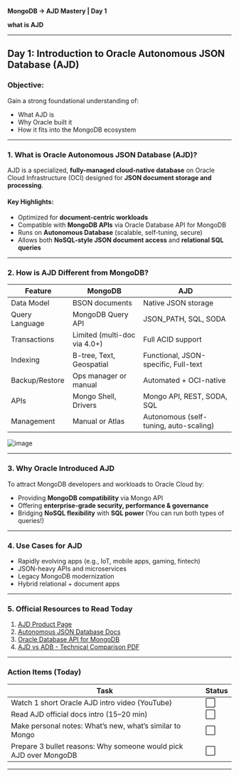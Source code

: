 **MongoDB → AJD Mastery | Day 1**

**what is AJD**

---

##  **Day 1: Introduction to Oracle Autonomous JSON Database (AJD)**

###  **Objective:**

Gain a strong foundational understanding of:

* What AJD is
* Why Oracle built it
* How it fits into the MongoDB ecosystem

---

###  1. **What is Oracle Autonomous JSON Database (AJD)?**

AJD is a specialized, **fully-managed cloud-native database** on Oracle Cloud Infrastructure (OCI) designed for **JSON document storage and processing**.

####  Key Highlights:

* Optimized for **document-centric workloads**
* Compatible with **MongoDB APIs** via Oracle Database API for MongoDB
* Runs on **Autonomous Database** (scalable, self-tuning, secure)
* Allows both **NoSQL-style JSON document access** and **relational SQL queries**

---

###  2. **How is AJD Different from MongoDB?**

| Feature        | MongoDB                      | AJD                                    |
| -------------- | ---------------------------- | -------------------------------------- |
| Data Model     | BSON documents               | Native JSON storage                    |
| Query Language | MongoDB Query API            | JSON\_PATH, SQL, SODA                  |
| Transactions   | Limited (multi-doc via 4.0+) | Full ACID support                      |
| Indexing       | B-tree, Text, Geospatial     | Functional, JSON-specific, Full-text   |
| Backup/Restore | Ops manager or manual        | Automated + OCI-native                 |
| APIs           | Mongo Shell, Drivers         | Mongo API, REST, SODA, SQL             |
| Management     | Manual or Atlas              | Autonomous (self-tuning, auto-scaling) |



![image](https://github.com/user-attachments/assets/c8626806-86de-4df1-909a-8214cd252ed8)


---

###  3. **Why Oracle Introduced AJD**

To attract MongoDB developers and workloads to Oracle Cloud by:

* Providing **MongoDB compatibility** via Mongo API
* Offering **enterprise-grade security, performance & governance**
* Bridging **NoSQL flexibility** with **SQL power** (You can run both types of queries!)

---

###  4. **Use Cases for AJD**

* Rapidly evolving apps (e.g., IoT, mobile apps, gaming, fintech)
* JSON-heavy APIs and microservices
* Legacy MongoDB modernization
* Hybrid relational + document apps

---

###  5. **Official Resources to Read Today**

1.  [AJD Product Page](https://www.oracle.com/autonomous-database/json/)
2.  [Autonomous JSON Database Docs](https://docs.oracle.com/en/cloud/paas/autonomous-json-database/index.html)
3.  [Oracle Database API for MongoDB](https://docs.oracle.com/en/database/oracle/oracle-database/21/mongodb-user/index.html)
4.  [AJD vs ADB - Technical Comparison PDF](https://www.oracle.com/a/tech/docs/ajd-overview.pdf)

---

### Action Items (Today)

| Task                                                              | Status |
| ----------------------------------------------------------------- | ------ |
| Watch 1 short Oracle AJD intro video (YouTube)                    | ⬜      |
| Read AJD official docs intro (15–20 min)                          | ⬜      |
| Make personal notes: What’s new, what’s similar to Mongo          | ⬜      |
| Prepare 3 bullet reasons: Why someone would pick AJD over MongoDB | ⬜      |

---


